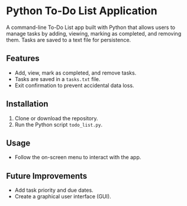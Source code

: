 # Python To-Do List Application

A command-line To-Do List app built with Python that allows users to manage tasks by adding, viewing, marking as completed, and removing them. Tasks are saved to a text file for persistence.

## Features
- Add, view, mark as completed, and remove tasks.
- Tasks are saved in a `tasks.txt` file.
- Exit confirmation to prevent accidental data loss.

## Installation
1. Clone or download the repository.
2. Run the Python script `todo_list.py`.

## Usage
- Follow the on-screen menu to interact with the app.

## Future Improvements
- Add task priority and due dates.
- Create a graphical user interface (GUI).
